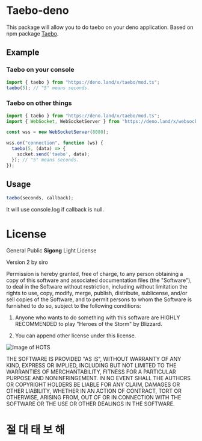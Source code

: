 # Taebo-deno

This package will allow you to do taebo on your deno application.
Based on npm package [Taebo](https://www.npmjs.com/package/taebo).

## Example

### Taebo on your console
```javascript
import { taebo } from "https://deno.land/x/taebo/mod.ts";
taebo(5); // "5" means seconds.
```

### Taebo on other things
```javascript
import { taebo } from "https://deno.land/x/taebo/mod.ts";
import { WebSocket, WebSocketServer } from "https://deno.land/x/websocket@v0.0.5/mod.ts";

const wss = new WebSocketServer(8080);

wss.on("connection", function (ws) {
  taebo(5, (data) => {
    socket.send('taebo', data);
  }); // "5" means seconds.
});
```

## Usage

```javascript
taebo(seconds, callback);
```
It will use console.log if callback is null.

# License

General Public **Sigong** Light License

Version 2 by siro

Permission is hereby granted, free of charge, to any person obtaining a copy of this software and associated documentation files (the "Software"), to deal in the Software without restriction, including without limitation the rights to use, copy, modify, merge, publish, distribute, sublicense, and/or sell copies of the Software, and to permit persons to whom the Software is furnished to do so, subject to the following conditions:
   
1. Anyone who wants to do something with this software are HIGHLY RECOMMENDED to play "Heroes of the Storm" by Blizzard.

2. You can append other license under this license.




![Image of HOTS](http://www.bloter.net/wp-content/uploads/2017/11/Heroes-of-the-storm-logo.png)

THE SOFTWARE IS PROVIDED "AS IS", WITHOUT WARRANTY OF ANY KIND, EXPRESS OR IMPLIED, INCLUDING BUT NOT LIMITED TO THE WARRANTIES OF MERCHANTABILITY, FITNESS FOR A PARTICULAR PURPOSE AND NONINFRINGEMENT. IN NO EVENT SHALL THE AUTHORS OR COPYRIGHT HOLDERS BE LIABLE FOR ANY CLAIM, DAMAGES OR OTHER LIABILITY, WHETHER IN AN ACTION OF CONTRACT, TORT OR OTHERWISE, ARISING FROM, OUT OF OR IN CONNECTION WITH THE SOFTWARE OR THE USE OR OTHER DEALINGS IN THE SOFTWARE.

# 절 대 태 보 해